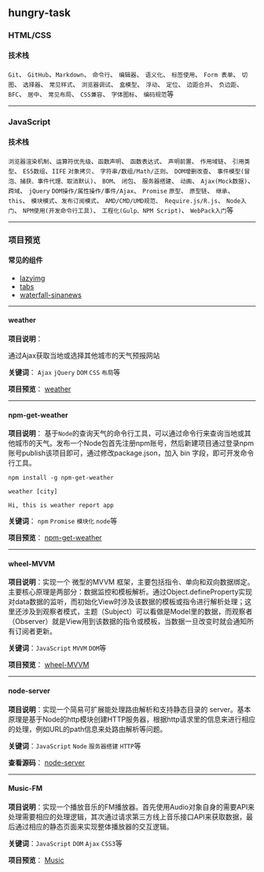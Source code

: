 ## hungry-task


### HTML/CSS

#### 技术栈
`Git`、 `GitHub`、`Markdown`、 `命令行`、 `编辑器`、 `语义化`、 `标签使用`、 `Form 表单`、 `切图`、 `选择器`、 `常见样式`、 `浏览器调试`、 `盒模型`、 `浮动`、 `定位`、 `边距合并`、 `负边距`、 `BFC`、 `居中`、 `常见布局`、 `CSS兼容`、 `字体图标`、 `编码规范`等

---


### JavaScript

#### 技术栈
`浏览器渲染机制`、`运算符优先级`、`函数声明`、 `函数表达式`、 `声明前置`、 `作用域链`、 `引用类型`、 `ES5数组`、`IIFE` `对象拷贝`、 `字符串/数组/Math/正则`、 `DOM增删改查`、 `事件模型(冒泡、捕获、事件代理、取消默认)`、 `BOM`、 `闭包`、 `服务器搭建`、 `动画`、 `Ajax(Mock数据)`、 `跨域`、 `jQuery` `DOM操作/属性操作/事件/Ajax`、 `Promise` `原型`、 `原型链`、 `继承`、 `this`、 `模块模式`、`发布订阅模式`、 `AMD/CMD/UMD规范、 Require.js/R.js`、 `Node入门`、 `NPM使用(开发命令行工具)`、 `工程化(Gulp、NPM Script)`、 `WebPack入门`等

----

### 项目预览

#### 常见的组件

- [lazyimg](http://chunge2016.online/hungry-task/JavaScript/lazyimg/)
- [tabs](http://chunge2016.online/hungry-task/JavaScript/js-component-tab/)
- [waterfall-sinanews](http://chunge2016.online/hungry-task/JavaScript/waterfall-sinanews/)

---

#### weather

**项目说明**：

通过Ajax获取当地或选择其他城市的天气预报网站

**关键词**： `Ajax` `jQuery` `DOM` `CSS` `布局`等

**项目预览**： [weather](http://chunge2016.online/hungry-task/JavaScript/weather/)

---

#### npm-get-weather

**项目说明**：  基于`Node`的查询天气的命令行工具，可以通过命令行来查询当地或其他城市的天气。发布一个Node包首先注册npm账号，然后新建项目通过登录npm账号publish该项目即可，通过修改package.json，加入 bin 字段，即可开发命令行工具。

```
npm install -g npm-get-weather

weather [city]

Hi, this is weather report app

```

**关键词**： `npm` `Promise` `模块化` `node`等

**项目预览**： [npm-get-weather](https://www.npmjs.com/package/npm-get-weather)


---

#### wheel-MVVM

**项目说明**：实现一个 微型的MVVM 框架，主要包括指令、单向和双向数据绑定。主要核心原理是两部分：数据监控和模板解析。通过Object.defineProperty实现对data数据的监听，而初始化View时涉及该数据的模板或指令进行解析处理；这里还涉及到观察者模式，主题（Subject）可以看做是Model里的数据，而观察者（Observer）就是View用到该数据的指令或模板，当数据一旦改变时就会通知所有订阅者更新。


**关键词**：`JavaScript` `MVVM` `DOM`等

**项目预览**： [wheel-MVVM](http://chunge2016.online/hungry-task/JavaScript/wheel-MVVM/)

---
#### node-server

**项目说明**：实现一个简易可扩展能处理路由解析和支持静态目录的 server。基本原理是基于Node的http模块创建HTTP服务器，根据http请求里的信息来进行相应的处理，例如URL的path信息来处路由解析等问题。

**关键词**：`JavaScript` `Node` `服务器搭建` `HTTP`等

**查看源码**： [node-server](https://github.com/chunge16/hungry-task/tree/master/JavaScript/node-server)

---
#### Music-FM


**项目说明**：实现一个播放音乐的FM播放器。首先使用Audio对象自身的需要API来处理需要相应的处理逻辑，其次通过请求第三方线上音乐接口API来获取数据，最后通过相应的静态页面来实现整体播放器的交互逻辑。

**关键词**：`JavaScript` `DOM` `Ajax` `CSS3`等

**项目预览**： [Music](http://chunge2016.online/hungry-task/JavaScript/Music-FM/)
